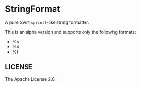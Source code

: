 # StringFormat

A pure Swift `sprintf`-like string formatter.

This is an alpha version and supports only the following formats:

* %s
* %d
* %f

## LICENSE

The Apache License 2.0.
